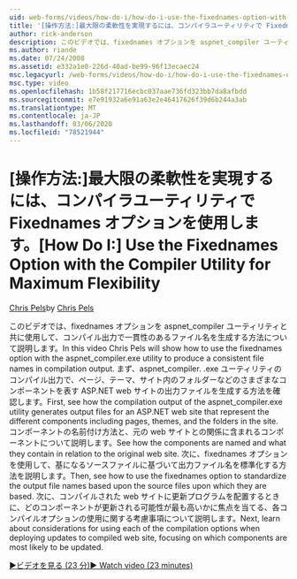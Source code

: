 ```yaml
---
uid: web-forms/videos/how-do-i/how-do-i-use-the-fixednames-option-with-the-compiler-utility-for-maximum-flexibility
title: '[操作方法:]最大限の柔軟性を実現するには、コンパイラユーティリティで Fixednames オプションを使用します。Microsoft Docs'
author: rick-anderson
description: このビデオでは、fixednames オプションを aspnet_compiler ユーティリティと共に使用して、コンパイル ou で一貫性のあるファイル名を生成する方法について説明します。
ms.author: riande
ms.date: 07/24/2008
ms.assetid: e332a1e0-226d-40ad-be99-96f13ecaec24
msc.legacyurl: /web-forms/videos/how-do-i/how-do-i-use-the-fixednames-option-with-the-compiler-utility-for-maximum-flexibility
msc.type: video
ms.openlocfilehash: 1b58f217716ecbc037aae736fd323bb7da8afbdd
ms.sourcegitcommit: e7e91932a6e91a63e2e46417626f39d6b244a3ab
ms.translationtype: MT
ms.contentlocale: ja-JP
ms.lasthandoff: 03/06/2020
ms.locfileid: "78521944"
---
```

# <a name="how-do-i-use-the-fixednames-option-with-the-compiler-utility-for-maximum-flexibility"></a><span data-ttu-id="6ce7d-103">[操作方法:]最大限の柔軟性を実現するには、コンパイラユーティリティで Fixednames オプションを使用します。</span><span class="sxs-lookup"><span data-stu-id="6ce7d-103">[How Do I:] Use the Fixednames Option with the Compiler Utility for Maximum Flexibility</span></span>

<span data-ttu-id="6ce7d-104">[Chris Pels](https://twitter.com/chrispels)</span><span class="sxs-lookup"><span data-stu-id="6ce7d-104">by [Chris Pels](https://twitter.com/chrispels)</span></span>

<span data-ttu-id="6ce7d-105">このビデオでは、fixednames オプションを aspnet\_compiler ユーティリティと共に使用して、コンパイル出力で一貫性のあるファイル名を生成する方法について説明します。</span><span class="sxs-lookup"><span data-stu-id="6ce7d-105">In this video Chris Pels will show how to use the fixednames option with the aspnet\_compiler.exe utility to produce a consistent file names in compilation output.</span></span> <span data-ttu-id="6ce7d-106">まず、aspnet\_compiler. .exe ユーティリティのコンパイル出力で、ページ、テーマ、サイト内のフォルダーなどのさまざまなコンポーネントを表す ASP.NET web サイトの出力ファイルを生成する方法を確認します。</span><span class="sxs-lookup"><span data-stu-id="6ce7d-106">First, see how the compilation output of the aspnet\_compiler.exe utility generates output files for an ASP.NET web site that represent the different components including pages, themes, and the folders in the site.</span></span> <span data-ttu-id="6ce7d-107">コンポーネントの名前付け方法と、元の web サイトとの関係に含まれるコンポーネントについて説明します。</span><span class="sxs-lookup"><span data-stu-id="6ce7d-107">See how the components are named and what they contain in relation to the original web site.</span></span> <span data-ttu-id="6ce7d-108">次に、fixednames オプションを使用して、基になるソースファイルに基づいて出力ファイル名を標準化する方法を説明します。</span><span class="sxs-lookup"><span data-stu-id="6ce7d-108">Then, see how to use the fixednames option to standardize the output file names based upon the source files upon which they are based.</span></span> <span data-ttu-id="6ce7d-109">次に、コンパイルされた web サイトに更新プログラムを配置するときに、どのコンポーネントが更新される可能性が最も高いかに焦点を当てる、各コンパイルオプションの使用に関する考慮事項について説明します。</span><span class="sxs-lookup"><span data-stu-id="6ce7d-109">Next, learn about considerations for using each of the compilation options when deploying updates to compiled web site, focusing on which components are most likely to be updated.</span></span>

[<span data-ttu-id="6ce7d-110">&#9654;ビデオを見る (23 分)</span><span class="sxs-lookup"><span data-stu-id="6ce7d-110">&#9654; Watch video (23 minutes)</span></span>](https://channel9.msdn.com/Blogs/ASP-NET-Site-Videos/how-do-i-use-the-fixednames-option-with-the-compiler-utility-for-maximum-flexibility)
